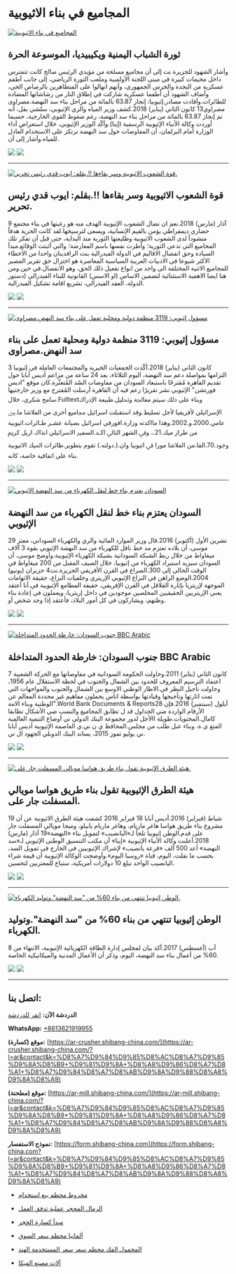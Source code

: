 # المجاميع في بناء الاثيوبية

<a href="https://swt.shibang-china.com/?l=ar&img&k=%D8%A7%D9%84%D9%85%D8%AC%D8%A7%D9%85%D9%8A%D8%B9+%D9%81%D9%8A+%D8%A8%D9%86%D8%A7%D8%A1+%D8%A7%D9%84%D8%A7%D8%AB%D9%8A%D9%88%D8%A8%D9%8A%D8%A9" target="_blank">![المجاميع في بناء الاثيوبية](http://static.shibang-china.com/all-800x300/838.jpg)</a>

## ثورة الشباب اليمنية ويكيبيديا، الموسوعة الحرة
وأشار الشهود للجزيرة نت إلى أن مجاميع مسلحة من مؤيدي الرئيس صالح كانت تتمترس داخل مخيمات كبيرة في مبنى اللجنة الأولمبية وملعب الثورة الرياضي، إلى جانب أطقم عسكرية من النجدة والحرس الجمهوري، وأنهم انهالوا على المتظاهرين بالرصاص الحي، وأضاف الشهود أن أطقما عسكرية شاركت في إطلاق النار من رشاشاتها المضادة للطائرات.وأفادت مصادر.إثيوبيا: إنجاز 63.87 بالمائة من مراحل بناء سد النهضة.مصراوى مصراوي13 كانون الثاني (يناير) 2018.كشف وزير المياه والري الإثيوبي، سلشي بقل، أنه تم إنجاز 63.87 بالمائة من مراحل بناء سد النهضة، رغم ضغوط القوى الخارجية، حسبما أوردت وكالة الأنباء الإثيوبية الرسمية (إينا).وأكّد الوزير الإثيوبي، خلال استعراض أداء الوزارة أمام البرلمان، أن المفاوضات حول سد النهضة ترتكز على الاستخدام العادل للمياه.وأشار إلى أن.


<a href="https://whatsapp.shibangsoft.com/WhatsApp.php" target="_blank" title="WhatsApp">![](http://static.shibang-china.com/icon/whatsapp.png)</a> <a href="https://swt.shibang-china.com/?l=ar&icon&k=%D8%A7%D9%84%D9%85%D8%AC%D8%A7%D9%85%D9%8A%D8%B9+%D9%81%D9%8A+%D8%A8%D9%86%D8%A7%D8%A1+%D8%A7%D9%84%D8%A7%D8%AB%D9%8A%D9%88%D8%A8%D9%8A%D8%A9" target="_blank">![](http://static.shibang-china.com/icon/chat-ar.png)</a>

---

<a href="https://swt.shibang-china.com/?l=ar&img&k=%D8%A7%D9%84%D9%85%D8%AC%D8%A7%D9%85%D9%8A%D8%B9+%D9%81%D9%8A+%D8%A8%D9%86%D8%A7%D8%A1+%D8%A7%D9%84%D8%A7%D8%AB%D9%8A%D9%88%D8%A8%D9%8A%D8%A9" target="_blank">![قوة الشعوب الاثيوبية وسر بقاءها !!.بقلم: ايوب قدي رئيس تحرير.](http://static.shibang-china.com/all-800x300/294.jpg)</a>

## قوة الشعوب الاثيوبية وسر بقاءها !!.بقلم: ايوب قدي رئيس تحرير.
9 آذار (مارس) 2018.نعم ان نضال الشعوب الإثيوبية الهدف منه هو رغبتها في بناء مجتمع حضاري ديمقراطي يؤمن بالقيم الإنسانية، ويسعى لترسيخها.لقد كانت الحرية هدفاً منشوداً لدى الشعوب الاثيوبية وطليعتها الثورية منذ البداية، حتى قبل أن تفكر تلك المجاميع التي تدعي الثورية؛ وأطرت نفسها باسم المعارضة؛ والتي أثبتت الوقائع.مبدأ السيادة وحق انفصال الاقاليم في الدولة الفيدرالية بنت الرافدينان واحدا من الاخطاء الاكثر شيوعا في الادبيات العربية السياسية المعاصرة هو اختزال حق تقرير المصير للمجاميع الاثنية المختلفة الى واحد من انواع تفعيل ذلك الحق، وهو الانفصال.في حين.ومن هنا ايضا الاهمية الاستثنائية لتضمين الاساس (او الاسس) القانونية للبناء الفيدرالي (دستور الدولة، العقد الفيدرالي، تشريع اقامة تشكيل الفيدرالية.


<a href="https://whatsapp.shibangsoft.com/WhatsApp.php" target="_blank" title="WhatsApp">![](http://static.shibang-china.com/icon/whatsapp.png)</a> <a href="https://swt.shibang-china.com/?l=ar&icon&k=%D8%A7%D9%84%D9%85%D8%AC%D8%A7%D9%85%D9%8A%D8%B9+%D9%81%D9%8A+%D8%A8%D9%86%D8%A7%D8%A1+%D8%A7%D9%84%D8%A7%D8%AB%D9%8A%D9%88%D8%A8%D9%8A%D8%A9" target="_blank">![](http://static.shibang-china.com/icon/chat-ar.png)</a>

---

<a href="https://swt.shibang-china.com/?l=ar&img&k=%D8%A7%D9%84%D9%85%D8%AC%D8%A7%D9%85%D9%8A%D8%B9+%D9%81%D9%8A+%D8%A8%D9%86%D8%A7%D8%A1+%D8%A7%D9%84%D8%A7%D8%AB%D9%8A%D9%88%D8%A8%D9%8A%D8%A9" target="_blank">![مسؤول إثيوبي: 3119 منظمة دولية ومحلية تعمل على بناء سد النهض.مصراوى](http://static.shibang-china.com/all-800x300/1430.jpg)</a>

## مسؤول إثيوبي: 3119 منظمة دولية ومحلية تعمل على بناء سد النهض.مصراوى
3 كانون الثاني (يناير) 2018.أكّدت الجمعيات الخيرية والمجتمعات العاملة في إثيوبيا التزامها بمواصلة دعم سد النهضة، اليوم الثلاثاء، بعد 24 ساعة من مزاعم أديس أبابا حول تقديم القاهرة مُقترحًا باستبعاد السودان من مفاوضات السّد المُتعثّرة.كان موقع &quot;اديس فورتشن&quot; الإثيوبي نشر تقريرًا زعم فيه أن القاهرة أرسلت المُقترح مع وزير خارجتيها سامح شكري، خلال.Fulltextوﺑﻨﺎء ﻋﻠﻰ ذﻟﻚ ﺳﻴﺘﻢ ﻣﻌﺎﳉﺔ وﲢﻠﻴﻞ.ﻃﺒﻴﻌﺔ اﻹدراك اﻹﺳﺮاﺋﻴﻠﻲ ﻷﻓﺮﻳﻘﻴﺎ ﻷﺟﻞ ﺗﺴﻠﻴﻂ.وﻗﺪ اﺳﺘﻘﺒﻠﺖ اﺳﺮاﺋﻴﻞ ﳎﺎﻣﻴﻊ أﺧﺮى ﻣﻦ اﻟﻔﻼﺷﺎ ﻣﺎ.ﺑﲔ ﻋﺎﻣﻲ.2000.و.2002.وﻫﺬا ﻣﺎاﮐﺪﺗﻪ وزارة.اﻓﻮرﻗﻲ اﺳﺮاﺋﻴﻞ ﺑﺼﻴﺎﻧﺔ ﻋﺸـﺮ ﻃـﺎﺋﺮات.اﺛﻴﻮﺑﻴﺔ ﻣﻦ ﻃﺮاز ﻣﻴﻚ.21.، وﰲ اﻟﺸﻬﺮ اﻟﺘﺎﱄ اﮐـﺪ.اﻟﺴﻔﲑ اﻻﺳﺮاﺋﻴﻠﻲ اﻧﺬاك ارﻳﻞ ﮐﺮﱘ وﺟﻮد.70.اﻟﻔﺎ.ﻣﻦ اﻟﻔﻼﺷﺎ ﻣﻮرا ﰲ اﺛﻴﻮﺑﻴﺎ وان.(.دوﻟﺘﻪ.) ﺗﻘﻮم ﺑﺘﻄﻮﻳﺮ.ﻃﺎﺋﺮات اﳌﻴﻚ اﻻﺛﻴﻮﺑﻴﺔ ﺑﻨﺎء ﻋﻠﻰ اﺗﻔﺎﻗﻴﺔ ﺧﺎﺻﺔ، ﮐﺎﻧﻪ.


<a href="https://whatsapp.shibangsoft.com/WhatsApp.php" target="_blank" title="WhatsApp">![](http://static.shibang-china.com/icon/whatsapp.png)</a> <a href="https://swt.shibang-china.com/?l=ar&icon&k=%D8%A7%D9%84%D9%85%D8%AC%D8%A7%D9%85%D9%8A%D8%B9+%D9%81%D9%8A+%D8%A8%D9%86%D8%A7%D8%A1+%D8%A7%D9%84%D8%A7%D8%AB%D9%8A%D9%88%D8%A8%D9%8A%D8%A9" target="_blank">![](http://static.shibang-china.com/icon/chat-ar.png)</a>

---

<a href="https://swt.shibang-china.com/?l=ar&img&k=%D8%A7%D9%84%D9%85%D8%AC%D8%A7%D9%85%D9%8A%D8%B9+%D9%81%D9%8A+%D8%A8%D9%86%D8%A7%D8%A1+%D8%A7%D9%84%D8%A7%D8%AB%D9%8A%D9%88%D8%A8%D9%8A%D8%A9" target="_blank">![السودان يعتزم بناء خط لنقل الكهرباء من سد النهضة الإثيوبي](http://static.shibang-china.com/all-800x300/434.jpg)</a>

## السودان يعتزم بناء خط لنقل الكهرباء من سد النهضة الإثيوبي
29 تشرين الأول (أكتوبر) 2016.قال وزير الموارد المائية والري والكهرباء السوداني، معتز موسى، أن بلاده تعتزم مد خط ناقل للكهرباء من سد النهضة الإثيوبي بقوة 3 آلاف ميغاواط من خلال ربط الشبكة السودانية بشبكة الكهرباء الإثيوبية.وأوضح موسى، أن السودان سيزيد استيراد الكهرباء من إثيوبيا، خلال الصيف المقبل من 200 ميغاواط في الوقت الحالي إلى 300.الصراع في القرن الأفريقي الجزيرة.نت4 حزيران (يونيو) 2004.الوضع الراهن في النزاع الإثيوبي الإريتري وخلفيات النزاع، حقيقة الاتهامات الموجهة لإريتريا بإثارة القلاقل في القرن الإفريقي، حقيقة المطامع الإثيوبية في.أنا أعتقد يعني الإريتريين الحقيقيين المخلصين موجودين في داخل إريتريا، ويعملون في إعادة بناء وطنهم، ويشاركون في كل أمور البلاد، فأعتقد إذا وجد شخص أو.


<a href="https://whatsapp.shibangsoft.com/WhatsApp.php" target="_blank" title="WhatsApp">![](http://static.shibang-china.com/icon/whatsapp.png)</a> <a href="https://swt.shibang-china.com/?l=ar&icon&k=%D8%A7%D9%84%D9%85%D8%AC%D8%A7%D9%85%D9%8A%D8%B9+%D9%81%D9%8A+%D8%A8%D9%86%D8%A7%D8%A1+%D8%A7%D9%84%D8%A7%D8%AB%D9%8A%D9%88%D8%A8%D9%8A%D8%A9" target="_blank">![](http://static.shibang-china.com/icon/chat-ar.png)</a>

---

<a href="https://swt.shibang-china.com/?l=ar&img&k=%D8%A7%D9%84%D9%85%D8%AC%D8%A7%D9%85%D9%8A%D8%B9+%D9%81%D9%8A+%D8%A8%D9%86%D8%A7%D8%A1+%D8%A7%D9%84%D8%A7%D8%AB%D9%8A%D9%88%D8%A8%D9%8A%D8%A9" target="_blank">![جنوب السودان: خارطة الحدود المتداخلة BBC Arabic](http://static.shibang-china.com/all-800x300/1184.jpg)</a>

## جنوب السودان: خارطة الحدود المتداخلة BBC Arabic
7 كانون الثاني (يناير) 2011.وحاولت الحكومة السودانية في مفاوضاتها مع الحركة الشعبية اعتماد الترسيم المعروف للحدود بين الشمال والجنوب في لحظة الاستقلال عام 1956، وحاولت تأجيل النظر في.الاطار الوطني الاوسع بين الشمال والجنوب والمواجهات التي تمت اثارتها وتأجيجها وقيادتها بواسطة اناس يحملون مفاهيم غير محددة المعالم عن الوطنية وبناء الامة&quot;.World Bank Documents &amp; Reports28 أيلول (سبتمبر) 2016.فإن الأرقام الواردة ضي الجداول قد ل تطابق المجاميع والنسب ضي الأشكال تطابقا كامال.المحتويات.طويلة االأجل لدور مجموعة البنك الدولي ني أوضاع التنمية العالمية المتغ ي ة، وبناء عىل طلب من مجلس.المحافظ ي ن ني.ي العاصمة الإثيوبية أديس أبابا ني يوليو تموز 2015، يساند البنك الدوىلي الجهود ال تي.


<a href="https://whatsapp.shibangsoft.com/WhatsApp.php" target="_blank" title="WhatsApp">![](http://static.shibang-china.com/icon/whatsapp.png)</a> <a href="https://swt.shibang-china.com/?l=ar&icon&k=%D8%A7%D9%84%D9%85%D8%AC%D8%A7%D9%85%D9%8A%D8%B9+%D9%81%D9%8A+%D8%A8%D9%86%D8%A7%D8%A1+%D8%A7%D9%84%D8%A7%D8%AB%D9%8A%D9%88%D8%A8%D9%8A%D8%A9" target="_blank">![](http://static.shibang-china.com/icon/chat-ar.png)</a>

---

<a href="https://swt.shibang-china.com/?l=ar&img&k=%D8%A7%D9%84%D9%85%D8%AC%D8%A7%D9%85%D9%8A%D8%B9+%D9%81%D9%8A+%D8%A8%D9%86%D8%A7%D8%A1+%D8%A7%D9%84%D8%A7%D8%AB%D9%8A%D9%88%D8%A8%D9%8A%D8%A9" target="_blank">![هيئة الطرق الإثيوبية تقول بناء طريق هواسا مويالي المسفلت جار على.](http://static.shibang-china.com/all-800x300/1110.jpg)</a>

## هيئة الطرق الإثيوبية تقول بناء طريق هواسا مويالي المسفلت جار على.
19 شباط (فبراير) 2016.أديس أبابا 18 فبراير 2016 كشفت هيئة الطرق الاثيوبية عن أن مشروع بناء طريق هواسا هاغر ماريام، وهاغر ماريام يابيلو، وميجا مويالي المسفلت جار على قدم.الوطن  إثيوبيا تلجأ لـ«اليانصيب» لتمويل بناء «النهضة»19 آذار (مارس) 2018.أعلنت وكالة الأنباء الإثيوبية «إينا» أن مكتب التنسيق الوطنى الإثيوبى لـ«سد النهضة» أعد 500 ألف «قرعة يانصيب» لإشراك الإثيوبيين فى الخارج فى تمويل السد، بحسب ما نقلت، اليوم، قناة «روسيا اليوم».وأوضحت الوكالة الإثيوبية أن قيمة شراء اليانصيب الواحد تبلغ 10 دولارات أمريكية، ستباع للمغتربين لتحسين.


<a href="https://whatsapp.shibangsoft.com/WhatsApp.php" target="_blank" title="WhatsApp">![](http://static.shibang-china.com/icon/whatsapp.png)</a> <a href="https://swt.shibang-china.com/?l=ar&icon&k=%D8%A7%D9%84%D9%85%D8%AC%D8%A7%D9%85%D9%8A%D8%B9+%D9%81%D9%8A+%D8%A8%D9%86%D8%A7%D8%A1+%D8%A7%D9%84%D8%A7%D8%AB%D9%8A%D9%88%D8%A8%D9%8A%D8%A9" target="_blank">![](http://static.shibang-china.com/icon/chat-ar.png)</a>

---

<a href="https://swt.shibang-china.com/?l=ar&img&k=%D8%A7%D9%84%D9%85%D8%AC%D8%A7%D9%85%D9%8A%D8%B9+%D9%81%D9%8A+%D8%A8%D9%86%D8%A7%D8%A1+%D8%A7%D9%84%D8%A7%D8%AB%D9%8A%D9%88%D8%A8%D9%8A%D8%A9" target="_blank">![الوطن  إثيوبيا تنتهي من بناء 60% من &quot;سد النهضة&quot;.وتوليد الكهرباء.](http://static.shibang-china.com/all-800x300/81.jpg)</a>

## الوطن  إثيوبيا تنتهي من بناء 60% من &quot;سد النهضة&quot;.وتوليد الكهرباء.
8 آب (أغسطس) 2017.أكد بيان لمجلس إدارة الطاقة الكهربائية الإثيوبية، الانتهاء من 60% من أعمال بناء سد النهضة، اليوم، وذكر أن الأعمال المدنية والميكانيكية الخاصة.

<a href="https://whatsapp.shibangsoft.com/WhatsApp.php" target="_blank" title="WhatsApp">![](http://static.shibang-china.com/icon/whatsapp.png)</a> <a href="https://swt.shibang-china.com/?l=ar&icon&k=%D8%A7%D9%84%D9%85%D8%AC%D8%A7%D9%85%D9%8A%D8%B9+%D9%81%D9%8A+%D8%A8%D9%86%D8%A7%D8%A1+%D8%A7%D9%84%D8%A7%D8%AB%D9%8A%D9%88%D8%A8%D9%8A%D8%A9" target="_blank">![](http://static.shibang-china.com/icon/chat-ar.png)</a>

---
## اتصل بنا:

**الدردشة الآن:** [انقر للدردشة](https://swt.shibang-china.com?l=ar&contact&k=%D8%A7%D9%84%D9%85%D8%AC%D8%A7%D9%85%D9%8A%D8%B9+%D9%81%D9%8A+%D8%A8%D9%86%D8%A7%D8%A1+%D8%A7%D9%84%D8%A7%D8%AB%D9%8A%D9%88%D8%A8%D9%8A%D8%A9)

**WhatsApp:**  [+8613621919955](https://whatsapp.shibangsoft.com/WhatsApp.php)

**موقع (كسارة):** [https://ar-crusher.shibang-china.com/](https://ar-crusher.shibang-china.com/?l=ar&contact&k=%D8%A7%D9%84%D9%85%D8%AC%D8%A7%D9%85%D9%8A%D8%B9+%D9%81%D9%8A+%D8%A8%D9%86%D8%A7%D8%A1+%D8%A7%D9%84%D8%A7%D8%AB%D9%8A%D9%88%D8%A8%D9%8A%D8%A9)

**موقع (مطحنة):** [https://ar-mill.shibang-china.com/](https://ar-mill.shibang-china.com/?l=ar&contact&k=%D8%A7%D9%84%D9%85%D8%AC%D8%A7%D9%85%D9%8A%D8%B9+%D9%81%D9%8A+%D8%A8%D9%86%D8%A7%D8%A1+%D8%A7%D9%84%D8%A7%D8%AB%D9%8A%D9%88%D8%A8%D9%8A%D8%A9)

**نموذج الاستفسار:** [https://form.shibang-china.com](https://form.shibang-china.com?l=ar&contact&k=%D8%A7%D9%84%D9%85%D8%AC%D8%A7%D9%85%D9%8A%D8%B9+%D9%81%D9%8A+%D8%A8%D9%86%D8%A7%D8%A1+%D8%A7%D9%84%D8%A7%D8%AB%D9%8A%D9%88%D8%A8%D9%8A%D8%A9)

* [مخروط محطم بيع استخدام](../29/%D9%85%D8%AE%D8%B1%D9%88%D8%B7%20%D9%85%D8%AD%D8%B7%D9%85%20%D8%A8%D9%8A%D8%B9%20%D8%A7%D8%B3%D8%AA%D8%AE%D8%AF%D8%A7%D9%85.md)

* [الرمال المحجر عملية تدفق العمل](../30/%D8%A7%D9%84%D8%B1%D9%85%D8%A7%D9%84%20%D8%A7%D9%84%D9%85%D8%AD%D8%AC%D8%B1%20%D8%B9%D9%85%D9%84%D9%8A%D8%A9%20%D8%AA%D8%AF%D9%81%D9%82%20%D8%A7%D9%84%D8%B9%D9%85%D9%84.md)

* [مبدأ كسارة الحجر](../28/%D9%85%D8%A8%D8%AF%D8%A3%20%D9%83%D8%B3%D8%A7%D8%B1%D8%A9%20%D8%A7%D9%84%D8%AD%D8%AC%D8%B1.md)

* [ألمانيا محطم سعر السوق](../29/%D8%A3%D9%84%D9%85%D8%A7%D9%86%D9%8A%D8%A7%20%D9%85%D8%AD%D8%B7%D9%85%20%D8%B3%D8%B9%D8%B1%20%D8%A7%D9%84%D8%B3%D9%88%D9%82.md)

* [المحمول الفك محطم سعر سعر المستخدمة الهند](../28/%D8%A7%D9%84%D9%85%D8%AD%D9%85%D9%88%D9%84%20%D8%A7%D9%84%D9%81%D9%83%20%D9%85%D8%AD%D8%B7%D9%85%20%D8%B3%D8%B9%D8%B1%20%D8%B3%D8%B9%D8%B1%20%D8%A7%D9%84%D9%85%D8%B3%D8%AA%D8%AE%D8%AF%D9%85%D8%A9%20%D8%A7%D9%84%D9%87%D9%86%D8%AF.md)

* [آلات مصنع الميكا](../27/%D8%A2%D9%84%D8%A7%D8%AA%20%D9%85%D8%B5%D9%86%D8%B9%20%D8%A7%D9%84%D9%85%D9%8A%D9%83%D8%A7.md)